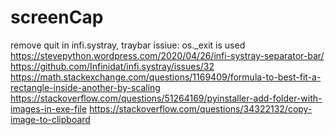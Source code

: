# screenCap
 
remove quit in infi.systray, traybar
issiue: os._exit is used
https://stevepython.wordpress.com/2020/04/26/infi-systray-separator-bar/
https://github.com/Infinidat/infi.systray/issues/32
https://math.stackexchange.com/questions/1169409/formula-to-best-fit-a-rectangle-inside-another-by-scaling
https://stackoverflow.com/questions/51264169/pyinstaller-add-folder-with-images-in-exe-file
https://stackoverflow.com/questions/34322132/copy-image-to-clipboard